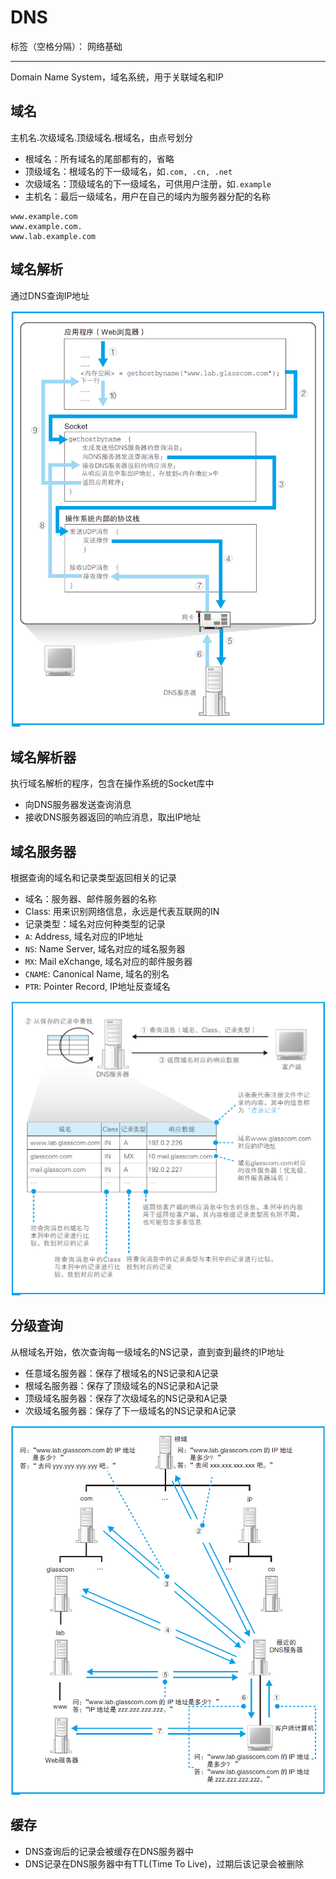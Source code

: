 # DNS

标签（空格分隔）： 网络基础

---

Domain Name System，域名系统，用于关联域名和IP

## 域名

主机名.次级域名.顶级域名.根域名，由点号划分

* 根域名：所有域名的尾部都有的，省略
* 顶级域名：根域名的下一级域名，如`.com, .cn, .net`
* 次级域名：顶级域名的下一级域名，可供用户注册，如`.example`
* 主机名：最后一级域名，用户在自己的域内为服务器分配的名称

```
www.example.com
www.example.com.
www.lab.example.com
```

## 域名解析

通过DNS查询IP地址

![域名解析](https://raw.githubusercontent.com/wchaochao/images/master/gitbook-network-base/domain-resolve.png)

## 域名解析器

执行域名解析的程序，包含在操作系统的Socket库中

* 向DNS服务器发送查询消息
* 接收DNS服务器返回的响应消息，取出IP地址

## 域名服务器

根据查询的域名和记录类型返回相关的记录

* 域名：服务器、邮件服务器的名称
* Class: 用来识别网络信息，永远是代表互联网的IN
* 记录类型：域名对应何种类型的记录
 * `A`: Address, 域名对应的IP地址
 * `NS`: Name Server, 域名对应的域名服务器
 * `MX`: Mail eXchange, 域名对应的邮件服务器
 * `CNAME`: Canonical Name, 域名的别名
 * `PTR`: Pointer Record, IP地址反查域名

![DNS服务器](https://raw.githubusercontent.com/wchaochao/images/master/gitbook-network-base/dns-server.png)

## 分级查询

从根域名开始，依次查询每一级域名的NS记录，直到查到最终的IP地址

* 任意域名服务器：保存了根域名的NS记录和A记录
* 根域名服务器：保存了顶级域名的NS记录和A记录
* 顶级域名服务器：保存了次级域名的NS记录和A记录
* 次级域名服务器：保存了下一级域名的NS记录和A记录

![DNS服务器查询](https://raw.githubusercontent.com/wchaochao/images/master/gitbook-network-base/dns-server-query.png)

## 缓存

* DNS查询后的记录会被缓存在DNS服务器中
* DNS记录在DNS服务器中有TTL(Time To Live)，过期后该记录会被删除
